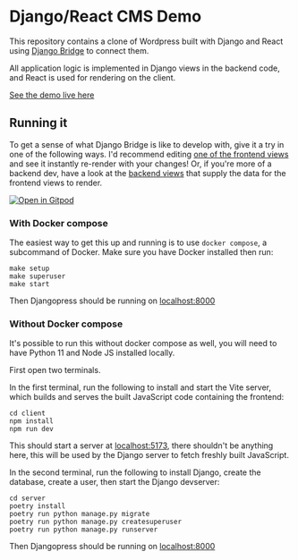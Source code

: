 # Django/React CMS Demo

This repository contains a clone of Wordpress built with Django and React using [Django Bridge](https://django-bridge.org) to connect them.

All application logic is implemented in Django views in the backend code, and React is used for rendering on the client.

[See the demo live here](https://demo.django-bridge.org)

## Running it

To get a sense of what Django Bridge is like to develop with, give it a try in one of the following ways.
I'd recommend editing [one of the frontend views](https://github.com/django-bridge/django-react-cms/blob/main/client/src/views/Home/HomeView.tsx) and see it instantly re-render with your changes!
Or, if you're more of a backend dev, have a look at the [backend views](https://github.com/django-bridge/django-react-cms/blob/main/server/djangopress/posts/views.py) that supply the data for the frontend views to render.

[![Open in Gitpod](https://gitpod.io/button/open-in-gitpod.svg)](https://gitpod.io/#https://github.com/django-bridge/django-react-cms)

### With Docker compose

The easiest way to get this up and running is to use `docker compose`, a subcommand of Docker. Make sure you have Docker installed then run:

```
make setup
make superuser
make start
```

Then Djangopress should be running on [localhost:8000](http://localhost:8000)

### Without Docker compose

It's possible to run this without docker compose as well, you will need to have Python 11 and Node JS installed locally.

First open two terminals.

In the first terminal, run the following to install and start the Vite server, which builds and serves the built JavaScript code containing the frontend:

```
cd client
npm install
npm run dev
```

This should start a server at [localhost:5173](http://localhost:5173), there shouldn't be anything here, this will be used by the Django server to fetch freshly built JavaScript.

In the second terminal, run the following to install Django, create the database, create a user, then start the Django devserver:

```
cd server
poetry install
poetry run python manage.py migrate
poetry run python manage.py createsuperuser
poetry run python manage.py runserver
```

Then Djangopress should be running on [localhost:8000](http://localhost:8000)
